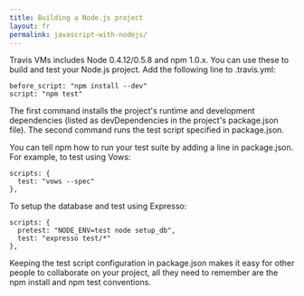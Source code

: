 ```yaml
---
title: Building a Node.js project
layout: fr
permalink: javascript-with-nodejs/
---
```


Travis VMs includes Node 0.4.12/0.5.8 and npm 1.0.x. You can use these to build and test your Node.js project. Add the following line to .travis.yml:

    before_script: "npm install --dev"
    script: "npm test"


The first command installs the project's runtime and development dependencies (listed as devDependencies in the project's package.json file). The second command runs the test script specified in package.json.

You can tell npm how to run your test suite by adding a line in package.json. For example, to test using Vows:

    scripts: {
      test: "vows --spec"
    },

To setup the database and test using Expresso:

    scripts: {
      pretest: "NODE_ENV=test node setup_db",
      test: "expresso test/*"
    },

Keeping the test script configuration in package.json makes it easy for other people to collaborate on your project, all they need to remember are the npm install and npm test conventions.


